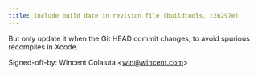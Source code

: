 ```yaml
---
title: Include build date in revision file (buildtools, c26297e)
---
```


But only update it when the Git HEAD commit changes, to avoid spurious recompiles in Xcode.

Signed-off-by: Wincent Colaiuta &lt;win@wincent.com&gt;
